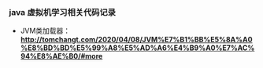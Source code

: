 ### java 虚拟机学习相关代码记录

- JVM类加载器：
  **http://tomchangt.com/2020/04/08/JVM%E7%B1%BB%E5%8A%A0%E8%BD%BD%E5%99%A8%E5%AD%A6%E4%B9%A0%E7%AC%94%E8%AE%B0/#more**